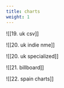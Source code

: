 ```yaml
---
title: charts
weight: 1
---
```


![[19. uk csv]]

![[20. uk indie nme]]

![[20. uk specialized]]

![[21. billboard]]

![[22. spain charts]]